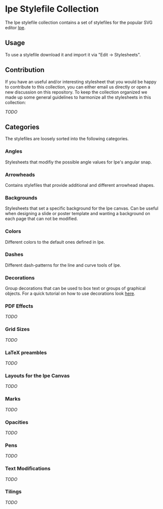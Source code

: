 # Ipe Stylefile Collection

The Ipe stylefile collection contains a set of stylefiles for the popular SVG editor [Ipe](https://ipe.otfried.org/).

## Usage
To use a stylefile download it and import it via "Edit -> Stylesheets".

## Contribution
If you have an useful and/or interesting stylesheet that you would be happy to contribute to this collection, you can either email us directly or open a new discussion on this repository.
To keep the collection organized we made up some general guidelines to harmonize all the stylesheets in this collection:

*TODO*

## Categories
The stylefiles are loosely sorted into the following categories.

### Angles
Stylesheets that modifiy the possible angle values for Ipe's angular snap.

### Arrowheads
Contains stylefiles that provide additional and different arrowhead shapes.

### Backgrounds
Stylesheets that set a specific background for the Ipe canvas. 
Can be useful when designing a slide or poster template and
wanting a background on each page that can not be modified.

### Colors
Different colors to the default ones defined in Ipe.

### Dashes
Different dash-patterns for the line and curve tools of Ipe.

### Decorations
Group decorations that can be used to box text or groups of graphical objects.
For a quick tutorial on how to use decorations look [here]().

### PDF Effects
*TODO*

### Grid Sizes
*TODO*

### LaTeX preambles
*TODO*

### Layouts for the Ipe Canvas
*TODO*

### Marks
*TODO*

### Opacities
*TODO*

### Pens
*TODO*

### Text Modifications
*TODO*

### Tilings
*TODO*